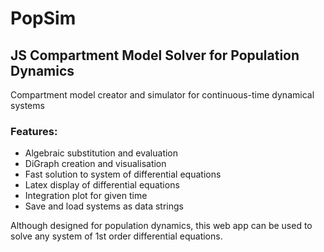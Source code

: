 # PopSim
## JS Compartment Model Solver for Population Dynamics
Compartment model creator and simulator for continuous-time dynamical systems


### Features:
* Algebraic substitution and evaluation
* DiGraph creation and visualisation
* Fast solution to system of differential equations
* Latex display of differential equations
* Integration plot for given time
* Save and load systems as data strings


Although designed for population dynamics, this web app can be used to solve any system of 1st order differential equations.

